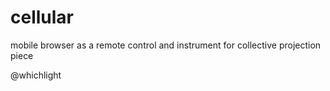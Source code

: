 # cellular

mobile browser as a remote control and instrument for collective projection
piece

@whichlight
